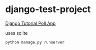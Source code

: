 # django-test-project
[Django Tutorial Poll App](https://docs.djangoproject.com/en/1.7/intro/tutorial01/)

uses sqlite
```
python manage.py runserver
```
